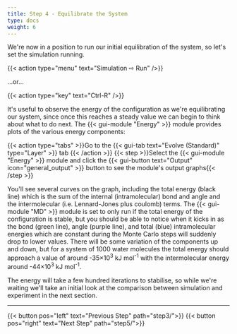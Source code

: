 ```yaml
---
title: Step 4 - Equilibrate the System
type: docs
weight: 6
---
```



We're now in a position to run our initial equilibration of the system, so let's set the simulation running.

{{< action type="menu" text="Simulation &#8680; Run" />}}

...or...

{{< action type="key" text="Ctrl-R" />}}


It's useful to observe the energy of the configuration as we're equilibrating our system, since once this reaches a steady value we can begin to think about what to do next. The {{< gui-module "Energy" >}} module provides plots of the various energy components:

{{< action type="tabs" >}}Go to the {{< gui-tab text="Evolve (Standard)" type="Layer" >}} tab {{< /action >}}
{{< step >}}Select the {{< gui-module "Energy" >}} module and click the {{< gui-button text="Output" icon="general_output" >}} button to see the module's output graphs{{< /step >}}


You'll see several curves on the graph, including the total energy (black line) which is the sum of the internal (intramolecular) bond and angle and the intermolecular (i.e. Lennard-Jones plus coulomb) terms. The {{< gui-module "MD" >}} module is set to only run if the total energy of the configuration is stable, but you should be able to notice when it kicks in as the bond (green line), angle (purple line), and total (blue) intramolecular energies which are constant during the Monte Carlo steps will suddenly drop to lower values. There will be some variation of the components up and down, but for a system of 1000 water molecules the total energy should approach a value of around -35&times;10<sup>3</sup> kJ mol<sup>-1</sup> with the intermolecular energy around -44&times;10<sup>3</sup> kJ mol<sup>-1</sup>.

The energy will take a few hundred iterations to stabilise, so while we're waiting we'll take an initial look at the comparison between simulation and experiment in the next section.

* * *
{{< button pos="left" text="Previous Step" path="step3/">}}
{{< button pos="right" text="Next Step" path="step5/">}}
